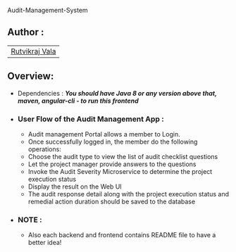 Audit-Management-System

## Author :

<table>
  <tr>
      <td>
        <a href="https://github.com/rutvikraj">Rutvikraj Vala</a>
        </td>
    </tr>
</table>

## Overview:

* Dependencies : ***You should have Java 8 or any version above that, maven, angular-cli - to run this frontend***
  <br/>

* ### User Flow of the Audit Management App : 
    * Audit management Portal allows a member to Login. 
    * Once successfully logged in, the member do the following operations: 
    * Choose the audit type to view the list of audit checklist questions
    * Let the project manager provide answers to the questions 
    * Invoke the Audit Severity Microservice to determine the project execution status
    * Display the result on the Web UI 
    * The audit response detail along with the project execution status and remedial action duration should be saved to the database

* ### NOTE : 
    * Also each backend and frontend contains README file to have a better idea!    
